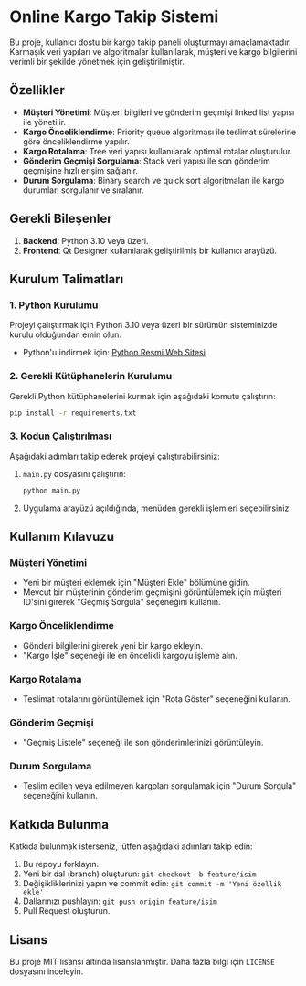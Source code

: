 # Online Kargo Takip Sistemi

Bu proje, kullanıcı dostu bir kargo takip paneli oluşturmayı amaçlamaktadır. Karmaşık veri yapıları ve algoritmalar kullanılarak, müşteri ve kargo bilgilerini verimli bir şekilde yönetmek için geliştirilmiştir.

## Özellikler

- **Müşteri Yönetimi**: Müşteri bilgileri ve gönderim geçmişi linked list yapısı ile yönetilir.
- **Kargo Önceliklendirme**: Priority queue algoritması ile teslimat sürelerine göre önceliklendirme yapılır.
- **Kargo Rotalama**: Tree veri yapısı kullanılarak optimal rotalar oluşturulur.
- **Gönderim Geçmişi Sorgulama**: Stack veri yapısı ile son gönderim geçmişine hızlı erişim sağlanır.
- **Durum Sorgulama**: Binary search ve quick sort algoritmaları ile kargo durumları sorgulanır ve sıralanır.

## Gerekli Bileşenler

1. **Backend**: Python 3.10 veya üzeri.
2. **Frontend**: Qt Designer kullanılarak geliştirilmiş bir kullanıcı arayüzü.

## Kurulum Talimatları

### 1. Python Kurulumu

Projeyi çalıştırmak için Python 3.10 veya üzeri bir sürümün sisteminizde kurulu olduğundan emin olun.

- Python'u indirmek için: [Python Resmi Web Sitesi](https://www.python.org)

### 2. Gerekli Kütüphanelerin Kurulumu

Gerekli Python kütüphanelerini kurmak için aşağıdaki komutu çalıştırın:

```bash
pip install -r requirements.txt
```

### 3. Kodun Çalıştırılması

Aşağıdaki adımları takip ederek projeyi çalıştırabilirsiniz:

1. `main.py` dosyasını çalıştırın:
   ```bash
   python main.py
   ```
2. Uygulama arayüzü açıldığında, menüden gerekli işlemleri seçebilirsiniz.

## Kullanım Kılavuzu

### Müşteri Yönetimi

- Yeni bir müşteri eklemek için "Müşteri Ekle" bölümüne gidin.
- Mevcut bir müşterinin gönderim geçmişini görüntülemek için müşteri ID'sini girerek "Geçmiş Sorgula" seçeneğini kullanın.

### Kargo Önceliklendirme

- Gönderi bilgilerini girerek yeni bir kargo ekleyin.
- "Kargo İşle" seçeneği ile en öncelikli kargoyu işleme alın.

### Kargo Rotalama

- Teslimat rotalarını görüntülemek için "Rota Göster" seçeneğini kullanın.

### Gönderim Geçmişi

- "Geçmiş Listele" seçeneği ile son gönderimlerinizi görüntüleyin.

### Durum Sorgulama

- Teslim edilen veya edilmeyen kargoları sorgulamak için "Durum Sorgula" seçeneğini kullanın.


## Katkıda Bulunma

Katkıda bulunmak isterseniz, lütfen aşağıdaki adımları takip edin:

1. Bu repoyu forklayın.
2. Yeni bir dal (branch) oluşturun: `git checkout -b feature/isim`
3. Değişikliklerinizi yapın ve commit edin: `git commit -m 'Yeni özellik ekle'`
4. Dallarınızı pushlayın: `git push origin feature/isim`
5. Pull Request oluşturun.

## Lisans

Bu proje MIT lisansı altında lisanslanmıştır. Daha fazla bilgi için `LICENSE` dosyasını inceleyin.

